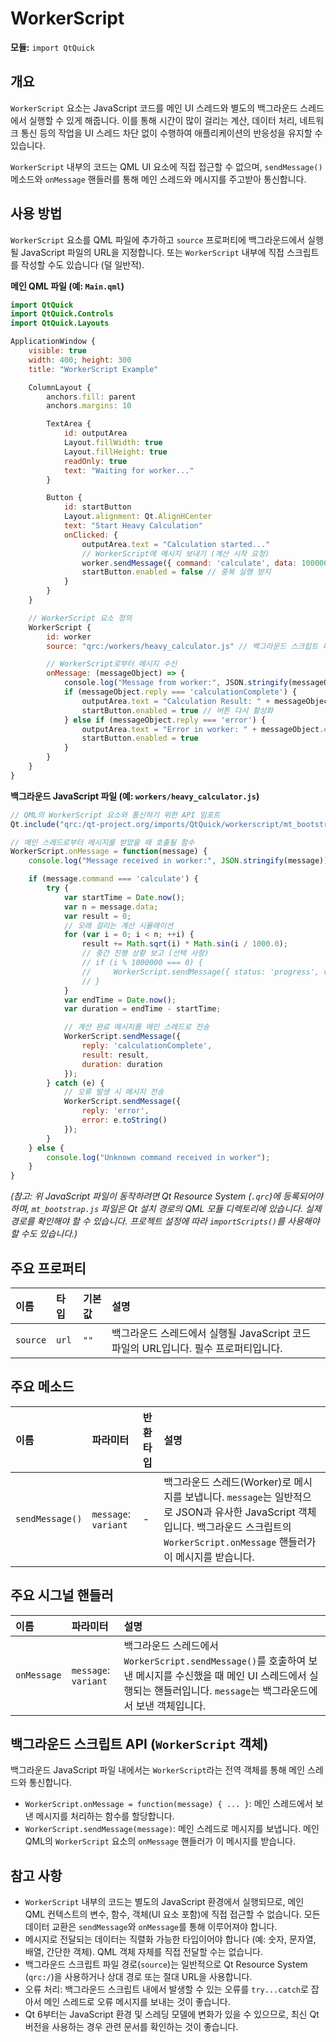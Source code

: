 # WorkerScript

**모듈:** `import QtQuick`

## 개요

`WorkerScript` 요소는 JavaScript 코드를 메인 UI 스레드와 별도의 백그라운드 스레드에서 실행할 수 있게 해줍니다. 이를 통해 시간이 많이 걸리는 계산, 데이터 처리, 네트워크 통신 등의 작업을 UI 스레드 차단 없이 수행하여 애플리케이션의 반응성을 유지할 수 있습니다.

`WorkerScript` 내부의 코드는 QML UI 요소에 직접 접근할 수 없으며, `sendMessage()` 메소드와 `onMessage` 핸들러를 통해 메인 스레드와 메시지를 주고받아 통신합니다.

## 사용 방법

`WorkerScript` 요소를 QML 파일에 추가하고 `source` 프로퍼티에 백그라운드에서 실행될 JavaScript 파일의 URL을 지정합니다. 또는 `WorkerScript` 내부에 직접 스크립트를 작성할 수도 있습니다 (덜 일반적).

**메인 QML 파일 (예: `Main.qml`)**

```qml
import QtQuick
import QtQuick.Controls
import QtQuick.Layouts

ApplicationWindow {
    visible: true
    width: 400; height: 300
    title: "WorkerScript Example"

    ColumnLayout {
        anchors.fill: parent
        anchors.margins: 10

        TextArea {
            id: outputArea
            Layout.fillWidth: true
            Layout.fillHeight: true
            readOnly: true
            text: "Waiting for worker..."
        }

        Button {
            id: startButton
            Layout.alignment: Qt.AlignHCenter
            text: "Start Heavy Calculation"
            onClicked: {
                outputArea.text = "Calculation started..."
                // WorkerScript에 메시지 보내기 (계산 시작 요청)
                worker.sendMessage({ command: 'calculate', data: 10000000 });
                startButton.enabled = false // 중복 실행 방지
            }
        }
    }

    // WorkerScript 요소 정의
    WorkerScript {
        id: worker
        source: "qrc:/workers/heavy_calculator.js" // 백그라운드 스크립트 파일 경로

        // WorkerScript로부터 메시지 수신
        onMessage: (messageObject) => {
            console.log("Message from worker:", JSON.stringify(messageObject))
            if (messageObject.reply === 'calculationComplete') {
                outputArea.text = "Calculation Result: " + messageObject.result + "\n(Calculated in " + messageObject.duration + " ms)";
                startButton.enabled = true // 버튼 다시 활성화
            } else if (messageObject.reply === 'error') {
                outputArea.text = "Error in worker: " + messageObject.error;
                startButton.enabled = true
            }
        }
    }
}
```

**백그라운드 JavaScript 파일 (예: `workers/heavy_calculator.js`)**

```javascript
// QML의 WorkerScript 요소와 통신하기 위한 API 임포트
Qt.include("qrc:/qt-project.org/imports/QtQuick/workerscript/mt_bootstrap.js")

// 메인 스레드로부터 메시지를 받았을 때 호출될 함수
WorkerScript.onMessage = function(message) {
    console.log("Message received in worker:", JSON.stringify(message));

    if (message.command === 'calculate') {
        try {
            var startTime = Date.now();
            var n = message.data;
            var result = 0;
            // 오래 걸리는 계산 시뮬레이션
            for (var i = 0; i < n; ++i) {
                result += Math.sqrt(i) * Math.sin(i / 1000.0);
                // 중간 진행 상황 보고 (선택 사항)
                // if (i % 1000000 === 0) {
                //     WorkerScript.sendMessage({ status: 'progress', value: (i / n) * 100 });
                // }
            }
            var endTime = Date.now();
            var duration = endTime - startTime;

            // 계산 완료 메시지를 메인 스레드로 전송
            WorkerScript.sendMessage({
                reply: 'calculationComplete',
                result: result,
                duration: duration
            });
        } catch (e) {
            // 오류 발생 시 메시지 전송
            WorkerScript.sendMessage({
                reply: 'error',
                error: e.toString()
            });
        }
    } else {
        console.log("Unknown command received in worker");
    }
}
```

*(참고: 위 JavaScript 파일이 동작하려면 Qt Resource System (`.qrc`)에 등록되어야 하며, `mt_bootstrap.js` 파일은 Qt 설치 경로의 QML 모듈 디렉토리에 있습니다. 실제 경로를 확인해야 할 수 있습니다. 프로젝트 설정에 따라 `importScripts()`를 사용해야 할 수도 있습니다.)*

## 주요 프로퍼티

| 이름     | 타입  | 기본값 | 설명                                                                 |
| :------- | :---- | :----- | :------------------------------------------------------------------- |
| `source` | `url` | `""`   | 백그라운드 스레드에서 실행될 JavaScript 코드 파일의 URL입니다. 필수 프로퍼티입니다. |

## 주요 메소드

| 이름           | 파라미터                    | 반환타입 | 설명                                                                                                                               |
| :------------- | :-------------------------- | :------- | :--------------------------------------------------------------------------------------------------------------------------------- |
| `sendMessage()`| `message`: `variant`        | -        | 백그라운드 스레드(Worker)로 메시지를 보냅니다. `message`는 일반적으로 JSON과 유사한 JavaScript 객체입니다. 백그라운드 스크립트의 `WorkerScript.onMessage` 핸들러가 이 메시지를 받습니다. |

## 주요 시그널 핸들러

| 이름        | 파라미터                 | 설명                                                                                                                                 |
| :---------- | :----------------------- | :----------------------------------------------------------------------------------------------------------------------------------- |
| `onMessage` | `message`: `variant` | 백그라운드 스레드에서 `WorkerScript.sendMessage()`를 호출하여 보낸 메시지를 수신했을 때 메인 UI 스레드에서 실행되는 핸들러입니다. `message`는 백그라운드에서 보낸 객체입니다. |

## 백그라운드 스크립트 API (`WorkerScript` 객체)

백그라운드 JavaScript 파일 내에서는 `WorkerScript`라는 전역 객체를 통해 메인 스레드와 통신합니다.

*   `WorkerScript.onMessage = function(message) { ... }`: 메인 스레드에서 보낸 메시지를 처리하는 함수를 할당합니다.
*   `WorkerScript.sendMessage(message)`: 메인 스레드로 메시지를 보냅니다. 메인 QML의 `WorkerScript` 요소의 `onMessage` 핸들러가 이 메시지를 받습니다.

## 참고 사항

*   `WorkerScript` 내부의 코드는 별도의 JavaScript 환경에서 실행되므로, 메인 QML 컨텍스트의 변수, 함수, 객체(UI 요소 포함)에 직접 접근할 수 없습니다. 모든 데이터 교환은 `sendMessage`와 `onMessage`를 통해 이루어져야 합니다.
*   메시지로 전달되는 데이터는 직렬화 가능한 타입이어야 합니다 (예: 숫자, 문자열, 배열, 간단한 객체). QML 객체 자체를 직접 전달할 수는 없습니다.
*   백그라운드 스크립트 파일 경로(`source`)는 일반적으로 Qt Resource System (`qrc:/`)을 사용하거나 상대 경로 또는 절대 URL을 사용합니다.
*   오류 처리: 백그라운드 스크립트 내에서 발생할 수 있는 오류를 `try...catch`로 잡아서 메인 스레드로 오류 메시지를 보내는 것이 좋습니다.
*   Qt 6부터는 JavaScript 환경 및 스레딩 모델에 변화가 있을 수 있으므로, 최신 Qt 버전을 사용하는 경우 관련 문서를 확인하는 것이 좋습니다. 